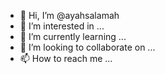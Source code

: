 - 👋 Hi, I’m @ayahsalamah
- 👀 I’m interested in ...
- 🌱 I’m currently learning ...
- 💞️ I’m looking to collaborate on ...
- 📫 How to reach me ...

<!---
ayahsalamah/ayahsalamah is a ✨ special ✨ repository because its `README.md` (this file) appears on your GitHub profile.
You can click the Preview link to take a look at your changes.
--->
